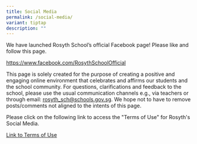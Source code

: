 ```yaml
---
title: Social Media
permalink: /social-media/
variant: tiptap
description: ""
---
```

<p>We have launched Rosyth School’s official Facebook page! Please like and
follow this page.</p>
<p></p>
<p><a href="https://www.facebook.com/RosythSchoolOfficial" rel="noopener noreferrer nofollow" target="_blank"><u>https://www.facebook.com/RosythSchoolOfficial</u></a>
</p>
<p></p>
<p>This page is solely created for the purpose of creating a positive and
engaging online environment that celebrates and affirms our students and
the school community. For questions, clarifications and feedback to the
school, please use the usual communication channels e.g., via teachers
or through email: <a href="https://www.facebook.com/RosythSchoolOfficial" rel="noopener noreferrer nofollow" target="_blank"><u>rosyth_sch@schools.gov.sg</u></a>.
We hope not to have to remove posts/comments not aligned to the intents
of this page.</p>
<p></p>
<p>Please click on the following link to access the "Terms of Use" for Rosyth's
Social Media.</p>
<p></p>
<p><a href="/files/Social Media/Guidelines_for_Social_Media.pdf" rel="noopener noreferrer nofollow" target="_blank">Link to Terms of Use</a>
</p>
<p></p>
<p></p>
<p></p>
<p></p>